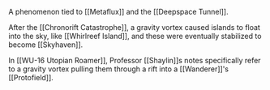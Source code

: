 A phenomenon tied to [[Metaflux]] and the [[Deepspace Tunnel]].

After the [[Chronorift Catastrophe]], a gravity vortex caused islands to float into the sky, like [[Whirlreef Island]], and these were eventually stabilized to become [[Skyhaven]].

In [[WU-16 Utopian Roamer]], Professor [[Shaylin]]s notes specifically refer to a gravity vortex pulling them through a rift into a [[Wanderer]]'s [[Protofield]].